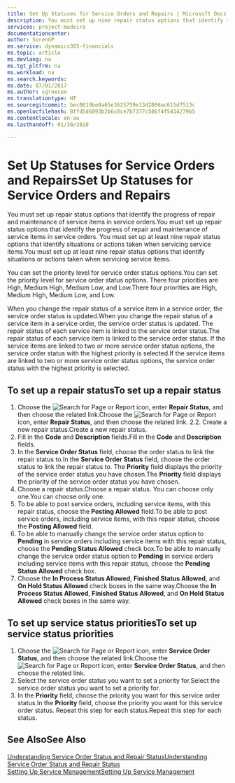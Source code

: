 ```yaml
---
title: Set Up Statuses for Service Orders and Repairs | Microsoft Docs
description: You must set up nine repair status options that identify the progress of repair and maintenance of service items in service orders.
services: project-madeira
documentationcenter: 
author: SorenGP
ms.service: dynamics365-financials
ms.topic: article
ms.devlang: na
ms.tgt_pltfrm: na
ms.workload: na
ms.search.keywords: 
ms.date: 07/01/2017
ms.author: sgroespe
ms.translationtype: HT
ms.sourcegitcommit: bec0619be0a65e3625759e13d2866ac615d7513c
ms.openlocfilehash: 8ffd5d6893b2b6c8ce7b7377c586f4f5414279b5
ms.contentlocale: en-au
ms.lasthandoff: 01/30/2018

---
```

# <a name="set-up-statuses-for-service-orders-and-repairs"></a><span data-ttu-id="1f2a3-103">Set Up Statuses for Service Orders and Repairs</span><span class="sxs-lookup"><span data-stu-id="1f2a3-103">Set Up Statuses for Service Orders and Repairs</span></span>
<span data-ttu-id="1f2a3-104">You must set up repair status options that identify the progress of repair and maintenance of service items in service orders.</span><span class="sxs-lookup"><span data-stu-id="1f2a3-104">You must set up repair status options that identify the progress of repair and maintenance of service items in service orders.</span></span> <span data-ttu-id="1f2a3-105">You must set up at least nine repair status options that identify situations or actions taken when servicing service items.</span><span class="sxs-lookup"><span data-stu-id="1f2a3-105">You must set up at least nine repair status options that identify situations or actions taken when servicing service items.</span></span>  

<span data-ttu-id="1f2a3-106">You can set the priority level for service order status options.</span><span class="sxs-lookup"><span data-stu-id="1f2a3-106">You can set the priority level for service order status options.</span></span> <span data-ttu-id="1f2a3-107">There four priorities are High, Medium High, Medium Low, and Low.</span><span class="sxs-lookup"><span data-stu-id="1f2a3-107">There four priorities are High, Medium High, Medium Low, and Low.</span></span>  
  
<span data-ttu-id="1f2a3-108">When you change the repair status of a service item in a service order, the service order status is updated.</span><span class="sxs-lookup"><span data-stu-id="1f2a3-108">When you change the repair status of a service item in a service order, the service order status is updated.</span></span> <span data-ttu-id="1f2a3-109">The repair status of each service item is linked to the service order status.</span><span class="sxs-lookup"><span data-stu-id="1f2a3-109">The repair status of each service item is linked to the service order status.</span></span> <span data-ttu-id="1f2a3-110">If the service items are linked to two or more service order status options, the service order status with the highest priority is selected.</span><span class="sxs-lookup"><span data-stu-id="1f2a3-110">If the service items are linked to two or more service order status options, the service order status with the highest priority is selected.</span></span>  

## <a name="to-set-up-a-repair-status"></a><span data-ttu-id="1f2a3-111">To set up a repair status</span><span class="sxs-lookup"><span data-stu-id="1f2a3-111">To set up a repair status</span></span>  
1. <span data-ttu-id="1f2a3-112">Choose the ![Search for Page or Report](media/ui-search/search_small.png "Search for Page or Report icon") icon, enter **Repair Status**, and then choose the related link.</span><span class="sxs-lookup"><span data-stu-id="1f2a3-112">Choose the ![Search for Page or Report](media/ui-search/search_small.png "Search for Page or Report icon") icon, enter **Repair Status**, and then choose the related link.</span></span> <span data-ttu-id="1f2a3-113">2.</span><span class="sxs-lookup"><span data-stu-id="1f2a3-113">2.</span></span> <span data-ttu-id="1f2a3-114">Create a new repair status.</span><span class="sxs-lookup"><span data-stu-id="1f2a3-114">Create a new repair status.</span></span>  
3. <span data-ttu-id="1f2a3-115">Fill in the **Code** and **Description** fields.</span><span class="sxs-lookup"><span data-stu-id="1f2a3-115">Fill in the **Code** and **Description** fields.</span></span>  
4. <span data-ttu-id="1f2a3-116">In the **Service Order Status** field, choose the order status to link the repair status to.</span><span class="sxs-lookup"><span data-stu-id="1f2a3-116">In the **Service Order Status** field, choose the order status to link the repair status to.</span></span> <span data-ttu-id="1f2a3-117">The **Priority** field displays the priority of the service order status you have chosen.</span><span class="sxs-lookup"><span data-stu-id="1f2a3-117">The **Priority** field displays the priority of the service order status you have chosen.</span></span>  
5. <span data-ttu-id="1f2a3-118">Choose a repair status.</span><span class="sxs-lookup"><span data-stu-id="1f2a3-118">Choose a repair status.</span></span> <span data-ttu-id="1f2a3-119">You can choose only one.</span><span class="sxs-lookup"><span data-stu-id="1f2a3-119">You can choose only one.</span></span>  
6. <span data-ttu-id="1f2a3-120">To be able to post service orders, including service items, with this repair status, choose the **Posting Allowed** field.</span><span class="sxs-lookup"><span data-stu-id="1f2a3-120">To be able to post service orders, including service items, with this repair status, choose the **Posting Allowed** field.</span></span>  
7. <span data-ttu-id="1f2a3-121">To be able to manually change the service order status option to **Pending** in service orders including service items with this repair status, choose the **Pending Status Allowed** check box.</span><span class="sxs-lookup"><span data-stu-id="1f2a3-121">To be able to manually change the service order status option to **Pending** in service orders including service items with this repair status, choose the **Pending Status Allowed** check box.</span></span>  
8. <span data-ttu-id="1f2a3-122">Choose the **In Process Status Allowed**, **Finished Status Allowed**, and **On Hold Status Allowed** check boxes in the same way.</span><span class="sxs-lookup"><span data-stu-id="1f2a3-122">Choose the **In Process Status Allowed**, **Finished Status Allowed**, and **On Hold Status Allowed** check boxes in the same way.</span></span>
  
## <a name="to-set-up-service-status-priorities"></a><span data-ttu-id="1f2a3-123">To set up service status priorities</span><span class="sxs-lookup"><span data-stu-id="1f2a3-123">To set up service status priorities</span></span>  
1. <span data-ttu-id="1f2a3-124">Choose the ![Search for Page or Report](media/ui-search/search_small.png "Search for Page or Report icon") icon, enter **Service Order Status**, and then choose the related link.</span><span class="sxs-lookup"><span data-stu-id="1f2a3-124">Choose the ![Search for Page or Report](media/ui-search/search_small.png "Search for Page or Report icon") icon, enter **Service Order Status**, and then choose the related link.</span></span>  
2. <span data-ttu-id="1f2a3-125">Select the service order status you want to set a priority for.</span><span class="sxs-lookup"><span data-stu-id="1f2a3-125">Select the service order status you want to set a priority for.</span></span>  
3. <span data-ttu-id="1f2a3-126">In the **Priority** field, choose the priority you want for this service order status.</span><span class="sxs-lookup"><span data-stu-id="1f2a3-126">In the **Priority** field, choose the priority you want for this service order status.</span></span> <span data-ttu-id="1f2a3-127">Repeat this step for each status.</span><span class="sxs-lookup"><span data-stu-id="1f2a3-127">Repeat this step for each status.</span></span>  
  
## <a name="see-also"></a><span data-ttu-id="1f2a3-128">See Also</span><span class="sxs-lookup"><span data-stu-id="1f2a3-128">See Also</span></span>  
[<span data-ttu-id="1f2a3-129">Understanding Service Order Status and Repair Status</span><span class="sxs-lookup"><span data-stu-id="1f2a3-129">Understanding Service Order Status and Repair Status</span></span>]()  
[<span data-ttu-id="1f2a3-130">Setting Up Service Management</span><span class="sxs-lookup"><span data-stu-id="1f2a3-130">Setting Up Service Management</span></span>](service-setup-service.md)  

